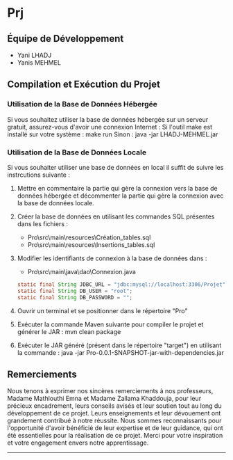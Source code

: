 # Prj

## Équipe de Développement
- Yani LHADJ
- Yanis MEHMEL

## Compilation et Exécution du Projet

### Utilisation de la Base de Données Hébergée
Si vous souhaitez utiliser la base de données hébergée sur un serveur gratuit, assurez-vous d'avoir une connexion Internet : 
Si l'outil make est installé sur votre système : 
    make run
Sinon : 
    java -jar LHADJ-MEHMEL.jar

### Utilisation de la Base de Données Locale
Si vous souhaiter utiliser une base de données en local il suffit de suivre les instrcutions suivante :
1. Mettre en commentaire la partie qui gère la connexion vers la base de données hébergée et décommenter la partie qui gère la connexion avec la base de données locale.

2. Créer la base de données en utilisant les commandes SQL présentes dans les fichiers :
   - Pro\src\main\resources\Création_tables.sql
   - Pro\src\main\resources\Insertions_tables.sql

3. Modifier les identifiants de connexion à la base de données dans :
   - Pro\src\main\java\dao\Connexion.java

   ```java
   static final String JDBC_URL = "jdbc:mysql://localhost:3306/Projet";
   static final String DB_USER = "root";
   static final String DB_PASSWORD = "";

4. Ouvrir un terminal et se positionner dans le répertoire "Pro" 

5. Exécuter la commande Maven suivante pour compiler le projet et générer le JAR :
mvn clean package

6. Exécuter le JAR généré (présent dans le répertoire "target") en utilisant la commande :
java -jar Pro-0.0.1-SNAPSHOT-jar-with-dependencies.jar

## Remerciements

Nous tenons à exprimer nos sincères remerciements à nos professeurs, Madame Mathlouthi Emna et Madame Zallama Khaddouja, pour leur précieux encadrement, leurs conseils avisés et leur soutien tout au long du développement de ce projet. Leurs enseignements et leur dévouement ont grandement contribué à notre réussite.
Nous sommes reconnaissants pour l'opportunité d'avoir bénéficié de leur expertise et de leur guidance, qui ont été essentielles pour la réalisation de ce projet. Merci pour votre inspiration et votre engagement envers notre apprentissage.

---
